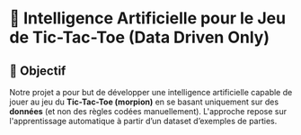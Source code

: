 # 🧠 Intelligence Artificielle pour le Jeu de Tic-Tac-Toe (Data Driven Only)

## 🎯 Objectif

Notre projet a pour but de développer une intelligence artificielle capable de jouer au jeu du **Tic-Tac-Toe (morpion)** en se basant uniquement sur des **données** (et non des règles codées manuellement). L'approche repose sur l'apprentissage automatique à partir d’un dataset d’exemples de parties.
